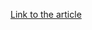 [Link to the article](https://www.sentinelone.com/labs/capratube-transparent-tribes-caprarat-mimics-youtube-to-hijack-android-phones/)
